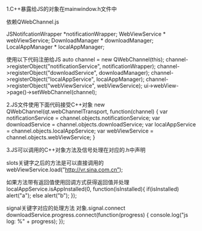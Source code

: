﻿1.C++暴露给JS的对象在mainwindow.h文件中

依赖QWebChannel.js

JSNotifcationWrapper *notificationWrapper;
WebViewService  * webViewService;
DownloadManager * downloadManager;
LocalAppManager * localAppManager;

使用以下代码注册给JS
auto channel = new QWebChannel(this);
channel->registerObject("notificationService", notificationWrapper);
channel->registerObject("downloadService", downloadManager);
channel->registerObject("localAppService", localAppManager);
channel->registerObject("webViewService", webViewService);
ui->webView->page()->setWebChannel(channel);


2.JS文件使用下面代码接受C++对象
new QWebChannel(qt.webChannelTransport, function(channel) {
    var notificationService = channel.objects.notificationService;
    var downloadService = channel.objects.downloadService;
    var localAppService = channel.objects.localAppService;
    var webViewService = channel.objects.webViewService;
}

3.JS可以调用的C++对象方法及信号处理在对应的.h中声明

slots关键字之后的方法是可以直接调用的
webViewService.load("http://vr.sina.com.cn”);

如果方法带有返回值使用回调方式获得返回值并处理
localAppService.isAppInstalled(0, function(isInstalled){
    if(isInstalled)
        alert("a");
    else
        alert("b");
});

signal关键字对应的处理方法
对象.signal.connect
downloadService.progress.connect(function(progress) {
    console.log("js log: %" + progress);
});

